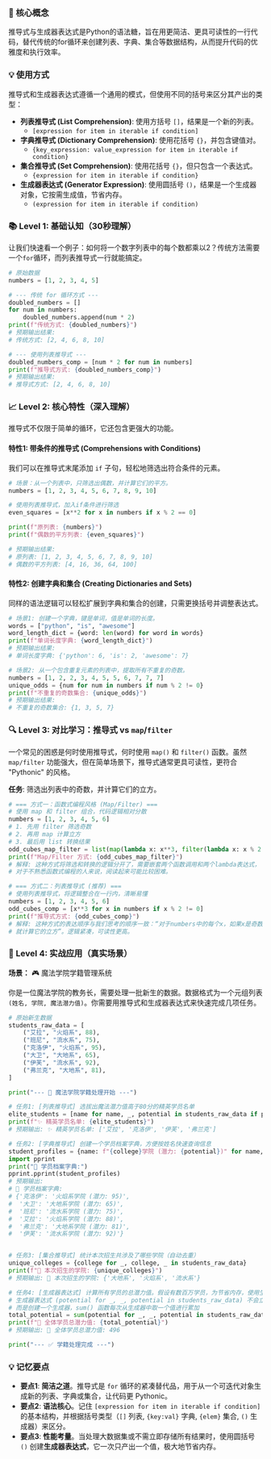 ### 🎯 核心概念
推导式与生成器表达式是Python的语法糖，旨在用更简洁、更具可读性的一行代码，替代传统的for循环来创建列表、字典、集合等数据结构，从而提升代码的优雅度和执行效率。

### 💡 使用方式
推导式和生成器表达式遵循一个通用的模式，但使用不同的括号来区分其产出的类型：

- **列表推导式 (List Comprehension)**: 使用方括号 `[]`，结果是一个新的列表。
  - `[expression for item in iterable if condition]`
- **字典推导式 (Dictionary Comprehension)**: 使用花括号 `{}`，并包含键值对。
  - `{key_expression: value_expression for item in iterable if condition}`
- **集合推导式 (Set Comprehension)**: 使用花括号 `{}`，但只包含一个表达式。
  - `{expression for item in iterable if condition}`
- **生成器表达式 (Generator Expression)**: 使用圆括号 `()`，结果是一个生成器对象，它按需生成值，节省内存。
  - `(expression for item in iterable if condition)`

### 📚 Level 1: 基础认知（30秒理解）
让我们快速看一个例子：如何将一个数字列表中的每个数都乘以2？传统方法需要一个`for`循环，而列表推导式一行就能搞定。

```python
# 原始数据
numbers = [1, 2, 3, 4, 5]

# --- 传统 for 循环方式 ---
doubled_numbers = []
for num in numbers:
    doubled_numbers.append(num * 2)
print(f"传统方式: {doubled_numbers}")
# 预期输出结果:
# 传统方式: [2, 4, 6, 8, 10]

# --- 使用列表推导式 ---
doubled_numbers_comp = [num * 2 for num in numbers]
print(f"推导式方式: {doubled_numbers_comp}")
# 预期输出结果:
# 推导式方式: [2, 4, 6, 8, 10]
```

### 📈 Level 2: 核心特性（深入理解）
推导式不仅限于简单的循环，它还包含更强大的功能。

#### 特性1: 带条件的推导式 (Comprehensions with Conditions)
我们可以在推导式末尾添加 `if` 子句，轻松地筛选出符合条件的元素。

```python
# 场景：从一个列表中，只筛选出偶数，并计算它们的平方。
numbers = [1, 2, 3, 4, 5, 6, 7, 8, 9, 10]

# 使用列表推导式，加入if条件进行筛选
even_squares = [x**2 for x in numbers if x % 2 == 0]

print(f"原列表: {numbers}")
print(f"偶数的平方列表: {even_squares}")

# 预期输出结果:
# 原列表: [1, 2, 3, 4, 5, 6, 7, 8, 9, 10]
# 偶数的平方列表: [4, 16, 36, 64, 100]
```

#### 特性2: 创建字典和集合 (Creating Dictionaries and Sets)
同样的语法逻辑可以轻松扩展到字典和集合的创建，只需更换括号并调整表达式。

```python
# 场景1: 创建一个字典，键是单词，值是单词的长度。
words = ["python", "is", "awesome"]
word_length_dict = {word: len(word) for word in words}
print(f"单词长度字典: {word_length_dict}")
# 预期输出结果:
# 单词长度字典: {'python': 6, 'is': 2, 'awesome': 7}

# 场景2: 从一个包含重复元素的列表中，提取所有不重复的奇数。
numbers = [1, 2, 2, 3, 4, 5, 5, 6, 7, 7, 7]
unique_odds = {num for num in numbers if num % 2 != 0}
print(f"不重复的奇数集合: {unique_odds}")
# 预期输出结果:
# 不重复的奇数集合: {1, 3, 5, 7}
```

### 🔍 Level 3: 对比学习：推导式 vs `map`/`filter`
一个常见的困惑是何时使用推导式，何时使用 `map()` 和 `filter()` 函数。虽然 `map/filter` 功能强大，但在简单场景下，推导式通常更具可读性，更符合 "Pythonic" 的风格。

**任务**: 筛选出列表中的奇数，并计算它们的立方。

```python
# === 方式一：函数式编程风格 (Map/Filter) ===
# 使用 map 和 filter 组合，代码逻辑相对分散
numbers = [1, 2, 3, 4, 5, 6]
# 1. 先用 filter 筛选奇数
# 2. 再用 map 计算立方
# 3. 最后用 list 转换结果
odd_cubes_map_filter = list(map(lambda x: x**3, filter(lambda x: x % 2 != 0, numbers)))
print(f"Map/Filter 方式: {odd_cubes_map_filter}")
# 解释: 这种方式将筛选和转换的逻辑分开了，需要嵌套两个函数调用和两个lambda表达式，
# 对于不熟悉函数式编程的人来说，阅读起来可能比较困难。

# === 方式二：列表推导式 (推荐) ===
# 使用列表推导式，将逻辑整合在一行内，清晰易懂
numbers = [1, 2, 3, 4, 5, 6]
odd_cubes_comp = [x**3 for x in numbers if x % 2 != 0]
print(f"推导式方式: {odd_cubes_comp}")
# 解释: 这种方式的表达顺序与我们思考的顺序一致：“对于numbers中的每个x，如果x是奇数，
# 就计算它的立方”。逻辑紧凑，可读性更高。
```

### 🚀 Level 4: 实战应用（真实场景）

**场景：** 🎮 魔法学院学籍管理系统

你是一位魔法学院的教务长，需要处理一批新生的数据。数据格式为一个元组列表 `(姓名, 学院, 魔法潜力值)`。你需要用推导式和生成器表达式来快速完成几项任务。

```python
# 原始新生数据
students_raw_data = [
    ("艾拉", "火焰系", 88),
    ("班尼", "流水系", 75),
    ("克洛伊", "火焰系", 95),
    ("大卫", "大地系", 65),
    ("伊芙", "流水系", 92),
    ("弗兰克", "大地系", 81),
]

print("--- 🏰 魔法学院学籍处理开始 ---")

# 任务1: [列表推导式] 选拔出魔法潜力值高于80分的精英学员名单
elite_students = [name for name, _, potential in students_raw_data if potential > 80]
print(f"✨ 精英学员名单: {elite_students}")
# 预期输出: ✨ 精英学员名单: ['艾拉', '克洛伊', '伊芙', '弗兰克']

# 任务2: [字典推导式] 创建一个学员档案字典，方便按姓名快速查询信息
student_profiles = {name: f"{college}学院 (潜力: {potential})" for name, college, potential in students_raw_data}
import pprint
print("📜 学员档案字典:")
pprint.pprint(student_profiles)
# 预期输出:
# 📜 学员档案字典:
# {'克洛伊': '火焰系学院 (潜力: 95)',
#  '大卫': '大地系学院 (潜力: 65)',
#  '班尼': '流水系学院 (潜力: 75)',
#  '艾拉': '火焰系学院 (潜力: 88)',
#  '弗兰克': '大地系学院 (潜力: 81)',
#  '伊芙': '流水系学院 (潜力: 92)'}


# 任务3: [集合推导式] 统计本次招生共涉及了哪些学院（自动去重）
unique_colleges = {college for _, college, _ in students_raw_data}
print(f"🏫 本次招生的学院: {unique_colleges}")
# 预期输出: 🏫 本次招生的学院: {'大地系', '火焰系', '流水系'}

# 任务4: [生成器表达式] 计算所有学员的总潜力值。假设有数百万学员，为节省内存，使用生成器表达式
# 生成器表达式 (potential for _, _, potential in students_raw_data) 不会立刻创建所有潜力值的列表
# 而是创建一个生成器，sum() 函数每次从生成器中取一个值进行累加
total_potential = sum(potential for _, _, potential in students_raw_data)
print(f"🔋 全体学员总潜力值: {total_potential}")
# 预期输出: 🔋 全体学员总潜力值: 496

print("--- ✅ 学籍处理完成 ---")
```

### 💡 记忆要点
- **要点1**: **简洁之道**。推导式是 `for` 循环的紧凑替代品，用于从一个可迭代对象生成新的列表、字典或集合，让代码更 Pythonic。
- **要点2**: **语法核心**。记住 `[expression for item in iterable if condition]` 的基本结构，并根据括号类型（`[]` 列表, `{key:val}` 字典, `{elem}` 集合, `()` 生成器）来区分。
- **要点3**: **性能考量**。当处理大数据集或不需立即存储所有结果时，使用圆括号 `()` 创建**生成器表达式**，它一次只产出一个值，极大地节省内存。